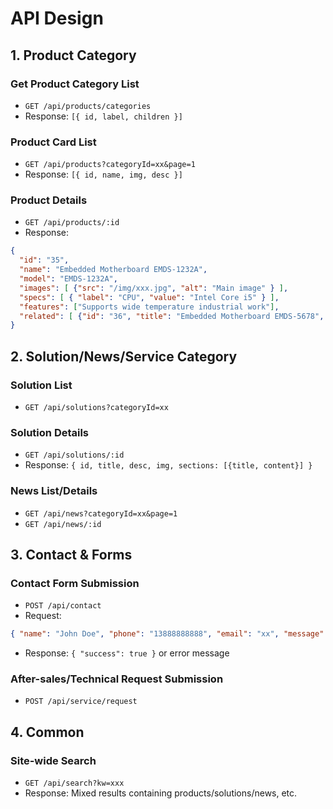 # API Design

## 1. Product Category
### Get Product Category List
- `GET /api/products/categories`
- Response: `[{ id, label, children }]`

### Product Card List
- `GET /api/products?categoryId=xx&page=1`
- Response: `[{ id, name, img, desc }]`

### Product Details
- `GET /api/products/:id`
- Response:
```json
{
  "id": "35",
  "name": "Embedded Motherboard EMDS-1232A",
  "model": "EMDS-1232A",
  "images": [ {"src": "/img/xxx.jpg", "alt": "Main image" } ],
  "specs": [ { "label": "CPU", "value": "Intel Core i5" } ],
  "features": ["Supports wide temperature industrial work"],
  "related": [ {"id": "36", "title": "Embedded Motherboard EMDS-5678", "img": "/img/rel1.jpg", "link": "/products/emds-1232a"} ]
}
```

## 2. Solution/News/Service Category
### Solution List
- `GET /api/solutions?categoryId=xx`

### Solution Details
- `GET /api/solutions/:id`
- Response: `{ id, title, desc, img, sections: [{title, content}] }`

### News List/Details
- `GET /api/news?categoryId=xx&page=1`
- `GET /api/news/:id`

## 3. Contact & Forms
### Contact Form Submission
- `POST /api/contact`
- Request:
```json
{ "name": "John Doe", "phone": "13888888888", "email": "xx", "message": "content" }
```
- Response: `{ "success": true }` or error message

### After-sales/Technical Request Submission
- `POST /api/service/request`

## 4. Common
### Site-wide Search
- `GET /api/search?kw=xxx`
- Response: Mixed results containing products/solutions/news, etc.
